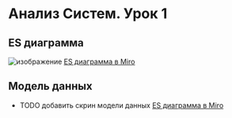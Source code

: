 # Анализ Систем. Урок 1

## ES диаграмма

 ![изображение](https://github.com/mechanicalmachine/systems-analysis/assets/30704273/657d2c64-0423-466c-ba8d-1015c42228e7)
 [ES диаграмма в Miro](https://miro.com/app/board/uXjVMJdmY9o=/?moveToWidget=3458764554585875502&cot=14)


## Модель данных

 - TODO добавить скрин модели данных
 [ES диаграмма в Miro](https://miro.com/app/board/uXjVMJdmY9o=/?moveToWidget=3458764554586023651&cot=14)
